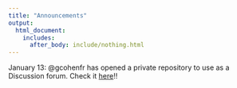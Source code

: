 ```yaml
---
title: "Announcements"
output:
  html_document:
    includes:
      after_body: include/nothing.html
---
```

January 13: @gcohenfr has opened a private repository to use as a Discussion forum. Check it [here](https://github.com/STAT540-UBC/Discussion)!! 


